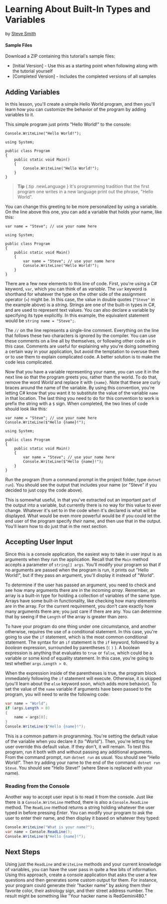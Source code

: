 # Learning About Built-In Types and Variables
by [Steve Smith](http://deviq.com/me/steve-smith)

#### Sample Files
Download a ZIP containing this tutorial's sample files:
- [Initial Version] - Use this as a starting point when following along with the tutorial yourself
- [Completed Version] - Includes the completed versions of all samples

## Adding Variables

In this lesson, you'll create a simple Hello World program, and then you'll learn how you can customize the behavior of the program by adding variables to it.

This simple program just prints "Hello World!" to the console:

```{class=snippet}
Console.WriteLine("Hello World!");
```
```{class=REPL}
using System;

public class Program
{
    public static void Main()
    {
		Console.WriteLine("Hello World!");
    }
}
```

> **Tip** {.tip .newLanguage }
> It's programming tradition that the first program one writes in a new language print out the phrase, "Hello World".

You can change this greeting to be more personalized by using a variable. On the line above this one, you can add a variable that holds your name, like this:

```{class=snippet}
var name = "Steve"; // use your name here
```
```{class=REPL}
using System;

public class Program
{
    public static void Main()
    {
		var name = "Steve"; // use your name here
		Console.WriteLine("Hello World!");
    }
}
```

There are a few new elements to this line of code. First, you're using a C# keyword, ``var``, which you can think of as *variable*. The ``var`` keyword is shorthand for whatever the type on the other side of the assignment operator (``=``) might be. In this case, the value in double quotes (``"Steve"`` in the example above) is a *string*. Strings are one of the built-in types in C#, and are used to represent text values. You can also declare a variable by specifying its type explicitly. In this example, the equivalent statement would be ``string name = "Steve";``.

The ``//`` on the line represents a single-line comment. Everything on the line that follows these two characters is ignored by the compiler. You can use these comments on a line all by themselves, or following other code as in this case. Comments are useful for explaining why you're doing something a certain way in your application, but avoid the temptation to overuse them or to use them to explain complicated code. A better solution is to make the code less complicated.

Now that you have a variable representing your name, you can use it in the next line so that the program greets you, rather than the world. To do that, remove the word *World* and replace it with ``{name}``. Note that these are curly braces around the name of the variable. By using this convention, you're letting C# know that you want it to substitute the value of the variable ``name`` in that location. The last thing you need to do for this convention to work is prefix the string with a ``$`` sign. When completed, the two lines of code should look like this:

```{.snippet}
var name = "Steve"; // use your name here
Console.WriteLine($"Hello {name}!");
```
```{.REPL}
using System;

public class Program
{
    public static void Main()
    {
		var name = "Steve"; // use your name here
		Console.WriteLine($"Hello {name}!");
    }
}
```

Run the program (from a command prompt in the project folder, type ``dotnet run``). You should see the output that includes your name (or "Steve" if you decided to just copy the code above).

This is somewhat useful, in that you've extracted out an important part of the output into a variable, but currently there is no way for this value to ever change. Whatever it's set to in the code when it's declared is what will be displayed. What would be even more powerful would be if you could let the end user of the program specify *their* name, and then use that in the output. You'll learn how to do just that in the next section.

## Accepting User Input

Since this is a console application, the easiest way to take in user input is as arguments when they run the application. Recall that the ``Main`` method accepts a parameter of ``string[] args``. You'll modify your program so that if no arguments are passed when the program is run, it prints out "Hello World!", but if they pass an argument, you'll display it instead of "World".

To determine if the user has passed an argument, you need to check and see how many arguments there are in the incoming *array*. Remember, an array is a built-in type for holding a collection of variables of the same type. Arrays have some built-in functionality, like checking how many elements are in the array. For the current requirement, you don't care exactly how many arguments there are; you just care if there are any. You can determine that by seeing if the ``Length`` of the array is greater than zero.

To have your program do one thing under one circumstance, and another otherwise, requires the use of a conditional statement. In this case, you're going to use the ``if`` statement, which is the most common conditional statement. The syntax for an ``if`` statement is the ``if`` keyword, followed by a *boolean* expression, surrounded by parentheses (``(`` ``)`` ). A boolean expression is anything that evaluates to ``true`` or ``false``, which could be a variable or some kind of equality statement. In this case, you're going to test whether ``args.Length > 0``.

When the expression inside of the parentheses is true, the program block immediately following the ``if`` statement will execute. Otherwise, it is skipped (you'll learn about the ``else`` keyword soon, which adds more behavior). To set the value of the ``name`` variable if arguments have been passed to the program, you will need to write the following code:

```c#
var name = "World";
if (args.Length > 0)
{
    name = args[0];
}
Console.WriteLine($"Hello {name}!");
```

This is a common pattern in programming. You're setting the default value of the variable when you declare it (to "World"). Then, you're letting the user override this default value. If they don't, it will remain. To test this program, run it both with and without passing any additional arguments. From the command prompt, run ``dotnet run`` as usual. You should see "Hello World!". Then try adding your name to the end of the command: ``dotnet run Steve``. You should see "Hello Steve!" (where Steve is replaced with your name).

### Reading from the Console

Another way to accept user input is to read it from the console. Just like there is a ``Console.WriteLine`` method, there is also a ``Console.ReadLine`` method. The ``ReadLine`` method returns a string holding whatever the user typed in before pressing *Enter*. You can modify your program to ask the user to enter their name, and then display it based on whatever they typed:

```c#
Console.WriteLine("What is your name?");
var name = Console.ReadLine();
Console.WriteLine($"Hello {name}!");
```

## Next Steps

Using just the ``ReadLine`` and ``WriteLine`` methods and your current knowledge of variables, you can have the user pass in quite a few bits of information. Using this approach, create a console application that asks the user a few questions and then generates some custom output for them. For instance, your program could generate their "hacker name" by asking them their favorite color, their astrology sign, and their street address number. The result might be something like "Your hacker name is RedGemini480."
